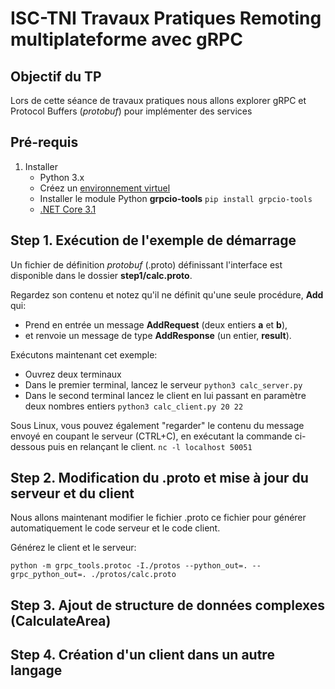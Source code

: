 # ISC-TNI Travaux Pratiques Remoting multiplateforme avec gRPC

## Objectif du TP
Lors de cette séance de travaux pratiques nous allons explorer gRPC et Protocol Buffers (*protobuf*) pour implémenter des services 

## Pré-requis
1. Installer
    - Python 3.x
    - Créez un [environnement virtuel](https://docs.python.org/3/tutorial/venv.html)
    - Installer le module Python **grpcio-tools**
      `pip install grpcio-tools`
    - [.NET Core 3.1](https://dotnet.microsoft.com/download/dotnet-core)

## Step 1. Exécution de l'exemple de démarrage

Un fichier de définition *protobuf* (.proto) définissant l'interface est disponible dans le dossier **step1/calc.proto**.

Regardez son contenu et notez qu'il ne définit qu'une seule procédure, **Add** qui:
  - Prend en entrée un message **AddRequest** (deux entiers **a** et **b**),
  - et renvoie un message de type **AddResponse** (un entier, **result**).

Exécutons maintenant cet exemple:
  - Ouvrez deux terminaux
  - Dans le premier terminal, lancez le serveur
    `python3 calc_server.py`
  - Dans le second terminal lancez le client en lui passant en paramètre deux nombres entiers
    `python3 calc_client.py 20 22`

Sous Linux, vous pouvez également "regarder" le contenu du message envoyé en coupant le serveur (CTRL+C), en exécutant la commande ci-dessous puis en relançant le client.
`nc -l localhost 50051`

## Step 2. Modification du .proto et mise à jour du serveur et du client

Nous allons maintenant modifier le fichier .proto ce fichier pour générer automatiquement le code serveur et le code client.

 Générez le client et le serveur:

`python -m grpc_tools.protoc -I./protos --python_out=. --grpc_python_out=. ./protos/calc.proto`

## Step 3. Ajout de structure de données complexes (CalculateArea)

## Step 4. Création d'un client dans un autre langage
